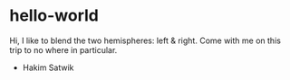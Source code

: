 # hello-world

Hi,
I like to blend the two hemispheres: left & right.
Come with me on this trip to no where in particular.

- Hakim Satwik
